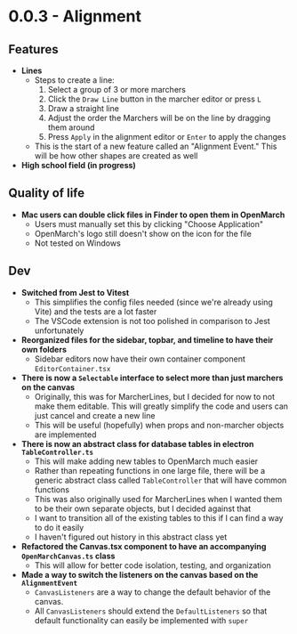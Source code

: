 # 0.0.3 - Alignment

## Features

- **Lines**
  - Steps to create a line:
    1. Select a group of 3 or more marchers
    1. Click the `Draw Line` button in the marcher editor or press `L`
    1. Draw a straight line
    1. Adjust the order the Marchers will be on the line by dragging them around
    1. Press `Apply` in the alignment editor or `Enter` to apply the changes
  - This is the start of a new feature called an "Alignment Event." This will be how other shapes are created as well
- **High school field (in progress)**

## Quality of life

- **Mac users can double click files in Finder to open them in OpenMarch**
  - Users must manually set this by clicking "Choose Application"
  - OpenMarch's logo still doesn't show on the icon for the file
  - Not tested on Windows

## Dev

- **Switched from Jest to Vitest**
  - This simplifies the config files needed (since we're already using Vite) and the tests are a lot faster
  - The VSCode extension is not too polished in comparison to Jest unfortunately
- **Reorganized files for the sidebar, topbar, and timeline to have their own folders**
  - Sidebar editors now have their own container component `EditorContainer.tsx`
- **There is now a `Selectable` interface to select more than just marchers on the canvas**
  - Originally, this was for MarcherLines, but I decided for now to not make them editable. This will greatly simplify the code and users can just cancel and create a new line
  - This will be useful (hopefully) when props and non-marcher objects are implemented
- **There is now an abstract class for database tables in electron `TableController.ts`**
  - This will make adding new tables to OpenMarch much easier
  - Rather than repeating functions in one large file, there will be a generic abstract class called `TableController` that will have common functions
  - This was also originally used for MarcherLines when I wanted them to be their own separate objects, but I decided against that
  - I want to transition all of the existing tables to this if I can find a way to do it easily
  - I haven't figured out history in this abstract class yet
- **Refactored the Canvas.tsx component to have an accompanying `OpenMarchCanvas.ts` class**
  - This will allow for better code isolation, testing, and organization
- **Made a way to switch the listeners on the canvas based on the `AlignmentEvent`**
  - `CanvasListeners` are a way to change the default behavior of the canvas. 
  - All `CanvasListeners` should extend the `DefaultListeners` so that default functionality can easily be implemented with `super`
